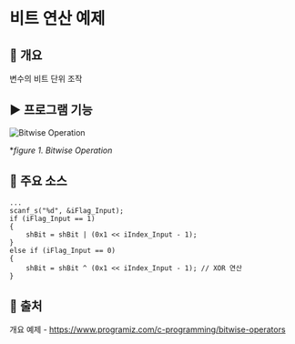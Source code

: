 # 비트 연산 예제
## 📢 개요
 변수의 비트 단위 조작 
      

## ▶️ 프로그램 기능
  ![Bitwise Operation](https://github.com/kbm0996/Practice-BitwiseOperation/blob/master/BitwiseOperation/figure/BitwiseOperation.jpg)

 **figure 1. Bitwise Operation*
 

## 📌 주요 소스

    ...
    scanf_s("%d", &iFlag_Input);
    if (iFlag_Input == 1)
    {
    	shBit = shBit | (0x1 << iIndex_Input - 1);
    }
    else if (iFlag_Input == 0)
    {
    	shBit = shBit ^ (0x1 << iIndex_Input - 1); // XOR 연산
    }


 ## 📌 출처 
 
 개요 예제 - https://www.programiz.com/c-programming/bitwise-operators

